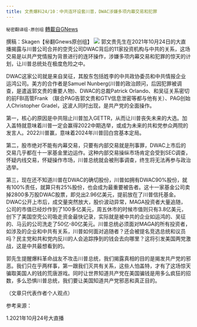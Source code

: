 ```yaml
---
title: 文贵爆料24/10：中共连环设套川普，DWAC涉嫌多项内幕交易和犯罪
---
```

`秘密翻译组-原创组` [轉載自GNews](https://gnews.org/zh-hans/1614909/)

撰稿：Skagen【㊙️翻Gnews原创组】
![](https://assets.gnews.org/wp-content/uploads/2021/10/川吴关系图.png)
郭文贵先生在2021年10月24日的大直播揭露与川普公司合并的空壳公司DWAC背后的11家投资机构与中共的关系，这场交易是以共产党情报为背景进行的连环操作，涉嫌多项内幕交易和犯罪的惊天的计划，让川普总统处在极度危险之中。

DWAC这家公司就是来自吴征，其股东包括姓李的中共政协委员和中共情报企业运鸿公司。美方的合作者是Samuel Nunberg(川普的政治顾问，后因犯罪被调查，是遣返郭文贵的重要人物)、DWAC的总裁Patrick Orlando、和吴征关系密切的前FBI高管Frank （联合PAG告郭文贵和GTV信息泄密等都与他有关）、PAG创始人Christopher Gradel，这波人同时出现，是共产党的全面操作。

第一，核心的原因是中共阻止川普加入GETTR，从而让川普丧失未来的大选。加入盖特就意味着川普一定会赢得2022中期选举，或成为未来的共和党参众两院的发言人。2022川普赢，意味着2024年川普回白宫基本定局。

第二，股市绝对不能有内幕交易，只要有内部交易就是刑事罪，DWAC上市后的交易几乎都在十一家基金里边运作。这种内部交易操纵市场肯定会受到SEC调查，怀疑内线交易，怀疑操作市场，川普总统就会被刑事调查，终生将无法再参与政治选举。

第三，现在还不知道川普在DWAC的确切股份，川普如拥有DWAC90%股份，就有100%责任，就算只有25%股份，也会成为最重要被告者。这十一家基金公司卖掉2800多万股DWAC股票，即兑出2.96亿美元，提前放在了川普信托基金。DWAC公开上市后，成交量突然放大，股价波动异常，MAGA投资者大量追随，公司的市值已经炒作到了100多亿美元，周五休市的时候市值则只有3.8亿美元，创下了美国空壳公司吸走资金最快记录，实际就是被中共的企业如运鸿的、吴征的、马云的公司洗走了50亿-80亿美元。川普总统必须面对MAGA的所有投资者，如涉及的企业和中共有关系，川普如何面对追随者？还会被提名竞选总统和议员吗？民主党和共和党内反川的人会追踪挣到的钱会去向哪里？这将引发美国两党激战，这是中共最想看到的。

郭先生提醒爆料革命战友不攻击川普总统，我们揭露真相的目的是揭发共产党的邪恶。我们只在乎两样事，第一跟我们灭共有关系，这些人怕盖特，才有了这场惊天骗取美国人的钱的荒唐游戏。同时让世界知道共产党在美国骗钱是用多么疯狂的招数，多么恐惧川普总统，我们要让美国知道共产党邪恶和真正目的。

（文章只代表作者个人观点）

参考来源：

1.2021年10月24号大直播
